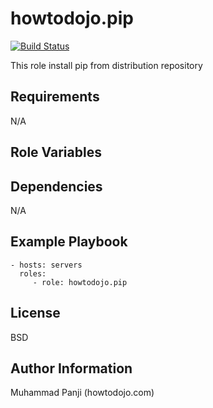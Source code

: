 howtodojo.pip
=========

[![Build Status](https://travis-ci.org/howtodojo/ansible-pip.svg?branch=master)](https://travis-ci.org/howtodojo/ansible-pip)


This role install pip from distribution repository

Requirements
------------

N/A

Role Variables
--------------


Dependencies
------------

N/A

Example Playbook
----------------

    - hosts: servers
      roles:
         - role: howtodojo.pip

License
-------

BSD

Author Information
------------------

Muhammad Panji (howtodojo.com)